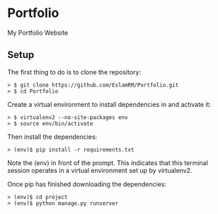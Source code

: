 # Portfolio
My Portfolio Website
## Setup
The first thing to do is to clone the repository:
```
> $ git clone https://github.com/EslamRM/Portfolio.git
> $ cd Portfolio
```
Create a virtual environment to install dependencies in and activate it:
```
> $ virtualenv2 --no-site-packages env
> $ source env/bin/activate
```
Then install the dependencies:
```
> (env)$ pip install -r requirements.txt
```
Note the (env) in front of the prompt. This indicates that this terminal session operates in a virtual environment set up by virtualenv2.

Once pip has finished downloading the dependencies:
```
> (env)$ cd project
> (env)$ python manage.py runserver
```

